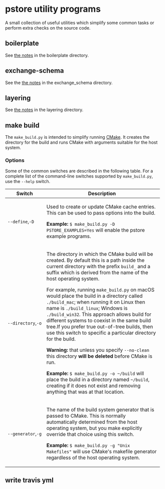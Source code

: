 # pstore utility programs

A small collection of useful utilities which simplify some common tasks or perform extra checks on the source code.

## boilerplate

See [the notes](boilerplate/) in the boilerplate directory.

## exchange-schema

See the [the notes](exchange_schema/) in the exchange_schema directory.

## layering

See [the notes](layering/) in the layering directory.


## make build

The `make_build.py` is intended to simplify running [CMake](https://cmake.org). It creates the directory for the build and runs CMake with arguments suitable for the host system.

### Options

Some of the common switches are described in the following table. For a complete list of the command-line switches supported by `make_build.py`, use the `--help` switch.

| Switch | Description |
| ------ | ----------- |
| `‑‑define`,`‑D` | <p>Used to create or update CMake cache entries. This can be used to pass options into the build.</p><p>**Example:** `$ make_build.py -D PSTORE_EXAMPLES=Yes` will enable the pstore example programs.</p>
| `‑‑directory`,`‑o` | <p>The directory in which the CMake build will be created. By default this is a path inside the current directory with the prefix `build_` and a suffix which is derived from the name of the host operating system.</p><p>For example, running `make_build.py` on macOS would place the build in a directory called `./build_mac`; when running it on Linux then name is `./build_linux`;  Windows is `./build_win32`. This approach allows build for different systems to coexist in the same build tree.If you prefer true out-of-tree builds, then use this switch to specific a particular directory for the build.</p><p>**Warning:** that unless you specify `--no-clean` this directory **will be deleted** before CMake is run.</p><p>**Example:** `$ make_build.py -o ~/build` will place the build in a directory named `~/build`, creating if it does not exist and removing anything that was at that location.</p> |
| `‑‑generator`,`‑g` | <p>The name of the build system generator that is passed to CMake. This is normally automatically determined from the host operating system, but you make explicitly override that choice using this switch.</p><p>**Example:** `$ make_build.py -g "Unix Makefiles"` will use CMake's makefile generator regardless of the host operating system.</p> |

## write travis yml



